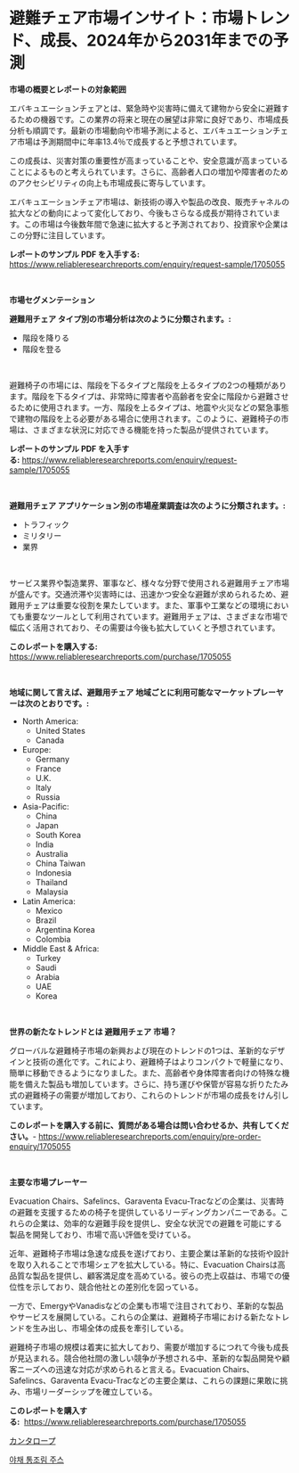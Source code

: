 <p><h1>避難チェア市場インサイト：市場トレンド、成長、2024年から2031年までの予測</h1></p><p><strong>市場の概要とレポートの対象範囲</strong></p>
<p><p>エバキュエーションチェアとは、緊急時や災害時に備えて建物から安全に避難するための機器です。この業界の将来と現在の展望は非常に良好であり、市場成長分析も順調です。最新の市場動向や市場予測によると、エバキュエーションチェア市場は予測期間中に年率13.4％で成長すると予想されています。</p><p>この成長は、災害対策の重要性が高まっていることや、安全意識が高まっていることによるものと考えられています。さらに、高齢者人口の増加や障害者のためのアクセシビリティの向上も市場成長に寄与しています。</p><p>エバキュエーションチェア市場は、新技術の導入や製品の改良、販売チャネルの拡大などの動向によって変化しており、今後もさらなる成長が期待されています。この市場は今後数年間で急速に拡大すると予測されており、投資家や企業はこの分野に注目しています。</p></p>
<p><strong>レポートのサンプル PDF を入手する:</strong> <a href="https://www.reliableresearchreports.com/enquiry/request-sample/1705055">https://www.reliableresearchreports.com/enquiry/request-sample/1705055</a></p>
<p>&nbsp;</p>
<p><strong>市場セグメンテーション</strong></p>
<p><strong>避難用チェア タイプ別の市場分析は次のように分類されます。:</strong></p>
<p><ul><li>階段を降りる</li><li>階段を登る</li></ul></p>
<p>&nbsp;</p>
<p><p>避難椅子の市場には、階段を下るタイプと階段を上るタイプの2つの種類があります。階段を下るタイプは、非常時に障害者や高齢者を安全に階段から避難させるために使用されます。一方、階段を上るタイプは、地震や火災などの緊急事態で建物の階段を上る必要がある場合に使用されます。このように、避難椅子の市場は、さまざまな状況に対応できる機能を持った製品が提供されています。</p></p>
<p><strong>レポートのサンプル PDF を入手する:</strong>&nbsp;<a href="https://www.reliableresearchreports.com/enquiry/request-sample/1705055">https://www.reliableresearchreports.com/enquiry/request-sample/1705055</a></p>
<p>&nbsp;</p>
<p><strong> 避難用チェア アプリケーション別の市場産業調査は次のように分類されます。:</strong></p>
<p><ul><li>トラフィック</li><li>ミリタリー</li><li>業界</li></ul></p>
<p>&nbsp;</p>
<p><p>サービス業界や製造業界、軍事など、様々な分野で使用される避難用チェア市場が盛んです。交通渋滞や災害時には、迅速かつ安全な避難が求められるため、避難用チェアは重要な役割を果たしています。また、軍事や工業などの環境においても重要なツールとして利用されています。避難用チェアは、さまざまな市場で幅広く活用されており、その需要は今後も拡大していくと予想されています。</p></p>
<p><strong>このレポートを購入する:</strong>&nbsp; <a href="https://www.reliableresearchreports.com/purchase/1705055">https://www.reliableresearchreports.com/purchase/1705055</a></p>
<p>&nbsp;</p>
<p><strong>地域に関して言えば、避難用チェア 地域ごとに利用可能なマーケットプレーヤーは次のとおりです。:</strong></p>
<p><ul>
    <li>
        North America:
        <ul>
            <li>United States</li>
            <li>Canada</li>
        </ul>
    </li>
    <li>
        Europe:
        <ul>
            <li>Germany</li>
            <li>France</li>
            <li>U.K.</li>
            <li>Italy</li>
            <li>Russia</li>
        </ul>
    </li>
    <li>
        Asia-Pacific:
        <ul>
            <li>China</li>
            <li>Japan</li>
            <li>South Korea</li>
            <li>India</li>
            <li>Australia</li>
            <li>China Taiwan</li>
            <li>Indonesia</li>
            <li>Thailand</li>
            <li>Malaysia</li>
        </ul>
    </li>
    <li>
        Latin America:
        <ul>
            <li>Mexico</li>
            <li>Brazil</li>
            <li>Argentina Korea</li>
            <li>Colombia</li>
        </ul>
    </li>
    <li>
        Middle East & Africa:
        <ul>
            <li>Turkey</li>
            <li>Saudi</li>
            <li>Arabia</li>
            <li>UAE</li>
            <li>Korea</li>
        </ul>
    </li>
    </ul></p>
<p>&nbsp;</p>
<p><strong>世界の新たなトレンドとは 避難用チェア 市場？</strong></p>
<p><p>グローバルな避難椅子市場の新興および現在のトレンドの1つは、革新的なデザインと技術の進化です。これにより、避難椅子はよりコンパクトで軽量になり、簡単に移動できるようになりました。また、高齢者や身体障害者向けの特殊な機能を備えた製品も増加しています。さらに、持ち運びや保管が容易な折りたたみ式の避難椅子の需要が増加しており、これらのトレンドが市場の成長をけん引しています。</p></p>
<p><strong>このレポートを購入する前に、質問がある場合は問い合わせるか、共有してください。</strong>- <a href="https://www.reliableresearchreports.com/enquiry/pre-order-enquiry/1705055">https://www.reliableresearchreports.com/enquiry/pre-order-enquiry/1705055</a></p>
<p>&nbsp;</p>
<p><strong>主要な市場プレーヤー</strong></p>
<p><p>Evacuation Chairs、Safelincs、Garaventa Evacu-Tracなどの企業は、災害時の避難を支援するための椅子を提供しているリーディングカンパニーである。これらの企業は、効率的な避難手段を提供し、安全な状況での避難を可能にする製品を開発しており、市場で高い評価を受けている。</p><p>近年、避難椅子市場は急速な成長を遂げており、主要企業は革新的な技術や設計を取り入れることで市場シェアを拡大している。特に、Evacuation Chairsは高品質な製品を提供し、顧客満足度を高めている。彼らの売上収益は、市場での優位性を示しており、競合他社との差別化を図っている。</p><p>一方で、EmergyやVanadisなどの企業も市場で注目されており、革新的な製品やサービスを展開している。これらの企業は、避難椅子市場における新たなトレンドを生み出し、市場全体の成長を牽引している。</p><p>避難椅子市場の規模は着実に拡大しており、需要が増加するにつれて今後も成長が見込まれる。競合他社間の激しい競争が予想される中、革新的な製品開発や顧客ニーズへの迅速な対応が求められると言える。Evacuation Chairs、Safelincs、Garaventa Evacu-Tracなどの主要企業は、これらの課題に果敢に挑み、市場リーダーシップを確立している。</p></p>
<p><strong>このレポートを購入する:</strong>&nbsp;&nbsp;<a href="https://www.reliableresearchreports.com/purchase/1705055">https://www.reliableresearchreports.com/purchase/1705055</a></p>
<p><p><a href="https://medium.com/@deonboer2023/%E3%82%AB%E3%83%B3%E3%82%BF%E3%83%AD%E3%83%BC%E3%83%97%E5%B8%82%E5%A0%B4%E8%AA%BF%E6%9F%BB%E3%83%AC%E3%83%9D%E3%83%BC%E3%83%88-%E3%81%9D%E3%81%AE%E6%AD%B4%E5%8F%B2%E3%81%A82024%E5%B9%B4%E3%81%8B%E3%82%892031%E5%B9%B4%E3%81%BE%E3%81%A7%E3%81%AE%E4%BA%88%E6%B8%AC-709b5b80cff1">カンタロープ</a></p><p><a href="https://medium.com/@wilsoniehn789562023/%ED%86%B5%EC%A1%B0%EB%A6%BC-%EC%95%BC%EC%B1%84-%EC%A3%BC%EC%8A%A4-%EC%8B%9C%EC%9E%A5-%EC%8B%9C%EC%9E%A5-%EC%A0%90%EC%9C%A0%EC%9C%A8-%EC%8B%9C%EC%9E%A5-%EB%8F%99%ED%96%A5-%EB%B0%8F-%EB%AF%B8%EB%9E%98-%EC%84%B1%EC%9E%A5-%ED%83%90%EC%83%89-76a3c9274d42">야채 통조림 주스</a></p></p>